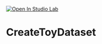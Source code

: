 [![Open In Studio Lab](https://studiolab.sagemaker.aws/studiolab.svg)](https://studiolab.sagemaker.aws/import/github/caron14/CreateToyDataset/blob/main/CreateToyDataset.ipynb)

# CreateToyDataset